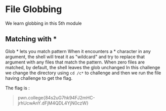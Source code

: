 # File Globbing 
We learn globbing in this 5th module 

## Matching with *
Glob * lets you match pattern 
When it encounters a * character in any argument, 
the shell will treat it as "wildcard" and try to replace that argument with any files that match the pattern.
When zero files are matched, by default, the shell leaves the glob unchanged
In this challenge we change the directory using `cd /c*` to challenge and then we run the file 
having challenge to get the flag.

The flag is :
 >pwn.college{84s2uG7hk94FJ2mHC-jrhUcwAnY.dFjM4QDL4YjN0czW}
